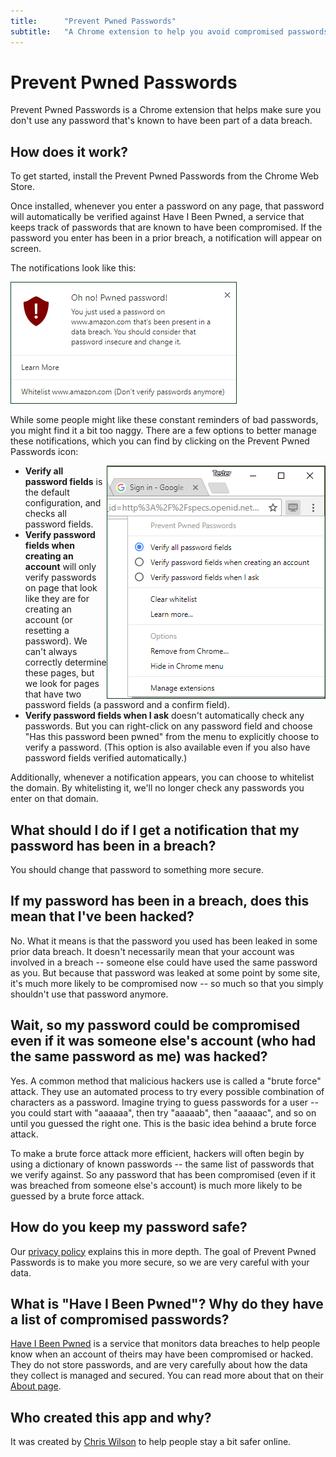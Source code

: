 ```yaml
---
title:      "Prevent Pwned Passwords"
subtitle:   "A Chrome extension to help you avoid compromised passwords"
---
```


# Prevent Pwned Passwords

Prevent Pwned Passwords is a Chrome extension that helps make sure you don't use any password that's known to have been part of a data breach.

## How does it work?

To get started, install the Prevent Pwned Passwords from the Chrome Web Store.

Once installed, whenever you enter a password on any page, that password will automatically be verified against Have I Been Pwned, a service that keeps track of passwords that are known to have been compromised. If the password you enter has been in a prior breach, a notification will appear on screen.

The notifications look like this:

![Example Notification](AlertExample.png)

While some people might like these constant reminders of bad passwords, you might find it a bit too naggy. There are a few options to better manage these notifications, which you can find by clicking on the Prevent Pwned Passwords icon:

<img align="right" src="OptionsMenu.png" alt="Options Menu">

* **Verify all password fields** is the default configuration, and checks all password fields.
* **Verify password fields when creating an account** will only verify passwords on page that look like they are for creating an account (or resetting a password). We can't always correctly determine these pages, but we look for pages that have two password fields (a password and a confirm field).
* **Verify password fields when I ask** doesn't automatically check any passwords. But you can right-click on any password field and choose "Has this password been pwned" from the menu to explicitly choose to verify a password. (This option is also available even if you also have password fields verified automatically.)

Additionally, whenever a notification appears, you can choose to whitelist the domain. By whitelisting it, we'll no longer check any passwords you enter on that domain.

## What should I do if I get a notification that my password has been in a breach?

You should change that password to something more secure.

## If my password has been in a breach, does this mean that I've been hacked?

No. What it means is that the password you used has been leaked in some prior data breach. It doesn't necessarily mean that your account was involved in a breach -- someone else could have used the same password as you. But because that password was leaked at some point by some site, it's much more likely to be compromised now -- so much so that you simply shouldn't use that password anymore.

## Wait, so my password could be compromised even if it was someone else's account (who had the same password as me) was hacked?

Yes. A common method that malicious hackers use is called a "brute force" attack. They use an automated process to try every possible combination of characters as a password. Imagine trying to guess passwords for a user -- you could start with "aaaaaa", then try "aaaaab", then "aaaaac", and so on until you guessed the right one. This is the basic idea behind a brute force attack.

To make a brute force attack more efficient, hackers will often begin by using a dictionary of known passwords -- the same list of passwords that we verify against. So any password that has been compromised (even if it was breached from someone else's account) is much more likely to be guessed by a brute force attack.

## How do you keep my password safe?

Our [privacy policy](privacy-policy.md) explains this in more depth. The goal of Prevent Pwned Passwords is to make you more secure, so we are very careful with your data.

## What is "Have I Been Pwned"? Why do they have a list of compromised passwords?

[Have I Been Pwned](https://haveibeenpwned.com) is a service that monitors data breaches to help people know when an account of theirs may have been compromised or hacked. They do not store passwords, and are very carefully about how the data they collect is managed and secured. You can read more about that on their [About page](https://haveibeenpwned.com/About).

## Who created this app and why?

It was created by [Chris Wilson](https://www.xaipete.net) to help people stay a bit safer online.
